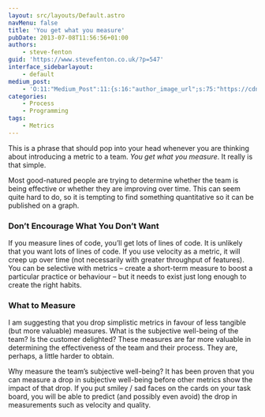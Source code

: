 ```yaml
---
layout: src/layouts/Default.astro
navMenu: false
title: 'You get what you measure'
pubDate: 2013-07-08T11:56:56+01:00
authors:
    - steve-fenton
guid: 'https://www.stevefenton.co.uk/?p=547'
interface_sidebarlayout:
    - default
medium_post:
    - 'O:11:"Medium_Post":11:{s:16:"author_image_url";s:75:"https://cdn-images-1.medium.com/fit/c/400/400/1*eXkhfEuF41g5W_xnc_ydLA.jpeg";s:10:"author_url";s:38:"https://medium.com/@steve.fenton.co.uk";s:11:"byline_name";N;s:12:"byline_email";N;s:10:"cross_link";s:3:"yes";s:2:"id";s:12:"4d234686c051";s:21:"follower_notification";s:3:"yes";s:7:"license";s:19:"all-rights-reserved";s:14:"publication_id";s:2:"-1";s:6:"status";s:5:"draft";s:3:"url";s:51:"https://medium.com/@steve.fenton.co.uk/4d234686c051";}'
categories:
    - Process
    - Programming
tags:
    - Metrics
---
```


This is a phrase that should pop into your head whenever you are thinking about introducing a metric to a team. *You get what you measure*. It really is that simple.

Most good-natured people are trying to determine whether the team is being effective or whether they are improving over time. This can seem quite hard to do, so it is tempting to find something quantitative so it can be published on a graph.

### Don’t Encourage What You Don’t Want

If you measure lines of code, you’ll get lots of lines of code. It is unlikely that you want lots of lines of code. If you use velocity as a metric, it will creep up over time (not necessarily with greater throughput of features). You can be selective with metrics – create a short-term measure to boost a particular practice or behaviour – but it needs to exist just long enough to create the right habits.

### What to Measure

I am suggesting that you drop simplistic metrics in favour of less tangible (but more valuable) measures. What is the subjective well-being of the team? Is the customer delighted? These measures are far more valuable in determining the effectiveness of the team and their process. They are, perhaps, a little harder to obtain.

Why measure the team’s subjective well-being? It has been proven that you can measure a drop in subjective well-being before other metrics show the impact of that drop. If you put smiley / sad faces on the cards on your task board, you will be able to predict (and possibly even avoid) the drop in measurements such as velocity and quality.